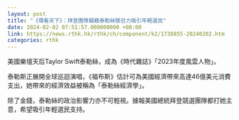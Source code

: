 ```yaml
---
layout: post
title: "《環看天下》：拜登團隊擬藉泰勒絲號召力吸引年輕選民"
date: 2024-02-02 07:51:57.000000000 +08:00
link: https://news.rthk.hk/rthk/ch/component/k2/1738855-20240202.htm
categories: rthk
---
```


美國樂壇天后Taylor Swift泰勒絲，成為《時代雜誌》「2023年度風雲人物」。

泰勒斯正展開全球巡迴演唱，《福布斯》估計可為美國經濟帶來高達46億美元消費支出，她帶來的經濟效益被稱為「泰勒絲經濟學」。

除了金錢，泰勒絲的政治影響力亦不可輕視。據報美國總統拜登競選團隊都打她主意，希望吸引年輕選民支持。
